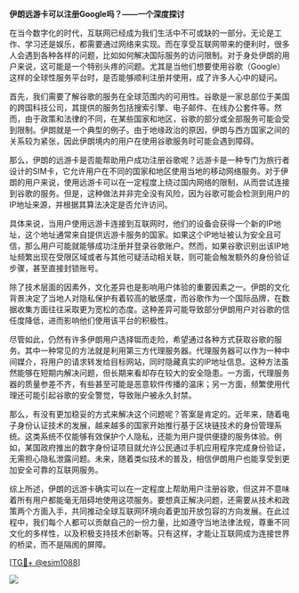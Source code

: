 **伊朗远游卡可以注册Google吗？——一个深度探讨**

在当今数字化的时代，互联网已经成为我们生活中不可或缺的一部分。无论是工作、学习还是娱乐，都需要通过网络来实现。而在享受互联网带来的便利时，很多人会遇到各种各样的问题，比如如何解决国际服务的访问限制。对于身处伊朗的用户来说，这可能是一个特别头疼的问题。尤其是当他们想要使用谷歌（Google）这样的全球性服务平台时，是否能够顺利注册并使用，成了许多人心中的疑问。

首先，我们需要了解谷歌的服务在全球范围内的可用性。谷歌是一家总部位于美国的跨国科技公司，其提供的服务包括搜索引擎、电子邮件、在线办公套件等。然而，由于政策和法律的不同，在某些国家和地区，谷歌的部分或全部服务可能会受到限制。伊朗就是一个典型的例子。由于地缘政治的原因，伊朗与西方国家之间的关系较为紧张，因此伊朗境内的用户在使用谷歌服务时可能会遇到障碍。

那么，伊朗的远游卡是否能帮助用户成功注册谷歌呢？远游卡是一种专门为旅行者设计的SIM卡，它允许用户在不同的国家和地区使用当地的移动网络服务。对于伊朗的用户来说，使用远游卡可以在一定程度上绕过国内网络的限制，从而尝试连接到谷歌的服务。但是，这种做法并非完全没有风险，因为谷歌可能会检测到用户的IP地址来源，并根据其算法决定是否允许访问。

具体来说，当用户使用远游卡连接到互联网时，他们的设备会获得一个新的IP地址，这个地址通常来自提供远游卡服务的国家。如果这个IP地址被认为安全且可信，那么用户可能就能够成功注册并登录谷歌账户。然而，如果谷歌识别出该IP地址频繁出现在受限区域或者与其他可疑活动相关联，则可能会触发额外的身份验证步骤，甚至直接封锁账号。

除了技术层面的因素外，文化差异也是影响用户体验的重要因素之一。伊朗的文化背景决定了当地人对隐私保护有着较高的敏感度，而谷歌作为一个国际品牌，在数据收集方面往往采取更为宽松的态度。这种差异可能导致部分伊朗用户对谷歌的信任度降低，进而影响他们使用该平台的积极性。

尽管如此，仍然有许多伊朗用户选择铤而走险，希望通过各种方式获取谷歌的服务。其中一种常见的方法就是利用第三方代理服务器。代理服务器可以作为一种中间媒介，将用户的请求转发给目标网站，同时隐藏真实的IP地址信息。这种方法虽然能够在短期内解决问题，但长期来看却存在较大的安全隐患。一方面，代理服务器的质量参差不齐，有些甚至可能是恶意软件传播的温床；另一方面，频繁使用代理还可能引起谷歌的安全警觉，导致账户被永久封禁。

那么，有没有更加稳妥的方式来解决这个问题呢？答案是肯定的。近年来，随着电子身份认证技术的发展，越来越多的国家开始推行基于区块链技术的身份管理系统。这类系统不仅能够有效保护个人隐私，还能为用户提供便捷的服务体验。例如，某国政府推出的数字身份证项目就允许公民通过手机应用程序完成身份验证，无需担心隐私泄露问题。未来，随着类似技术的普及，相信伊朗用户也能享受到更加安全可靠的互联网服务。

综上所述，伊朗的远游卡确实可以在一定程度上帮助用户注册谷歌，但这并不意味着所有用户都能毫无阻碍地使用这项服务。要想真正解决问题，还需要从技术和政策两个方面入手，共同推动全球互联网环境向着更加开放包容的方向发展。在此过程中，我们每个人都可以贡献自己的一份力量，比如遵守当地法律法规，尊重不同文化的多样性，以及积极支持技术创新等。只有这样，才能让互联网成为连接世界的桥梁，而不是隔阂的屏障。

[[TG💪+ @esim1088](https://t.me/s/esim1088)]

![](https://i.postimg.cc/4NQfJmqS/Snipaste-2025-05-13-00-14-12.png)